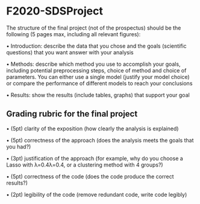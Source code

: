 # F2020-SDSProject

The structure of the final project (not of the prospectus) should be the following (5 pages max, including all relevant figures):

•	Introduction: describe the data that you chose and the goals (scientific questions) that you want answer with your analysis

•	Methods: describe which method you use to accomplish your goals, including potential preprocessing steps, choice of method and choice of parameters. You can either use a single model (justify your model choice) or compare the performance of different models to reach your conclusions

•	Results: show the results (include tables, graphs) that support your goal
 
## Grading rubric for the final project

•	(5pt) clarity of the exposition (how clearly the analysis is explained)

•	(5pt) correctness of the approach (does the analysis meets the goals that you had?)

•	(3pt) justification of the approach (for example, why do you choose a Lasso with λ=0.4λ=0.4, or a clustering method with 4 groups?)

•	(5pt) correctness of the code (does the code produce the correct results?)

•	(2pt) legibility of the code (remove redundant code, write code legibly)
